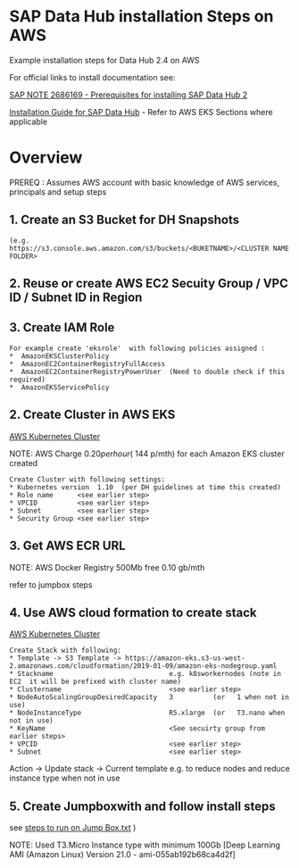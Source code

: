 # SAP Data Hub installation Steps on AWS

Example installation steps for Data Hub 2.4 on AWS

For official links to install documentation see:

[SAP NOTE 2686169 - Prerequisites for installing SAP Data Hub 2](https://launchpad.support.sap.com/#/notes/2686169)

[Installation Guide for SAP Data Hub](https://help.sap.com/viewer/e66c399612e84a83a8abe97c0eeb443a/2.4.latest/en-US/9f866d8ef9a94c30947f12e73eaf0dd9.html)  - Refer to AWS EKS Sections where applicable



# Overview

PREREQ : Assumes AWS account with basic knowledge of AWS services, principals and setup steps


## 1. Create an S3 Bucket for DH Snapshots 

    (e.g. https://s3.console.aws.amazon.com/s3/buckets/<BUKETNAME>/<CLUSTER NAME FOLDER>

## 2. Reuse or create  AWS EC2 Secuity Group / VPC ID / Subnet ID  in Region


## 3. Create IAM Role
```
For example create 'eksrole'  with following policies assigned :
*  AmazonEKSClusterPolicy
*  AmazonEC2ContainerRegistryFullAccess
*  AmazonEC2ContainerRegistryPowerUser  (Need to double check if this required)
*  AmazonEKSServicePolicy
```

## 2. Create Cluster in AWS EKS 
[AWS Kubernetes Cluster](https://docs.aws.amazon.com/eks/latest/userguide/getting-started.html) 
    
NOTE: AWS Charge $0.20 per hour (~$144 p/mth) for each Amazon EKS cluster created
```
Create Cluster with following settings:
* Kubernetes version  1.10  (per DH guidelines at time this created)
* Role name      <see earlier step>
* VPCID          <see earlier step>
* Subnet         <see earlier step>
* Security Group <see earlier step>
``` 
    
## 3. Get AWS ECR URL   

NOTE: AWS Docker Registry 500Mb free  0.10 gb/mth   

refer to jumpbox steps  

## 4. Use AWS cloud formation to create stack 
[AWS Kubernetes Cluster](https://docs.aws.amazon.com/eks/latest/userguide/getting-started.html) 
```
Create Stack with following:
* Template -> S3 Template -> https://amazon-eks.s3-us-west-2.amazonaws.com/cloudformation/2019-01-09/amazon-eks-nodegroup.yaml
* Stackname                             e.g. k8sworkernodes (note in EC2  it will be prefixed with cluster name)
* Clustername                           <see earlier step>
* NodeAutoScalingGroupDesiredCapacity   3          (or   1 when not in use)
* NodeInstanceType                      R5.xlarge  (or   T3.nano when not in use)
* KeyName                               <See secuirty group from earlier steps>
* VPCID                                 <see earlier step>
* Subnet                                <see earlier step>
```
    
Action -> Update stack -> Current template e.g. to reduce nodes and reduce instance type when not in use

## 5. Create Jumpboxwith and follow install steps 
see [steps to run on Jump Box.txt](https://github.com/amacdonaldsap/DH_AWS_SETUP/blob/master/steps%20to%20run%20on%20Jump%20Box.txt) )

NOTE: Used T3.Micro Instance type with minimum 100Gb [Deep Learning AMI (Amazon Linux) Version 21.0 - ami-055ab192b68ca4d2f]

